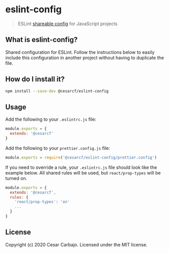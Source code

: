 # eslint-config

> ESLint [shareable config](http://eslint.org/docs/developer-guide/shareable-configs.html) for JavaScript projects

## What is eslint-config?

Shared configuration for ESLint. Follow the instructions below to easily include this configuration in another project without having to duplicate the file.

## How do I install it?

```bash
npm install --save-dev @cesarcf/eslint-config
```

## Usage

Add the following to your `.eslintrc.js` file:

```js
module.exports = {
  extends: '@cesarcf'
}
```
Add the following to your `prettier.config.js` file:

```js
module.exports = require('@cesarcf/eslint-config/prettier.config')
```

If you need to override a rule, your `.eslintrc.js` file should look like the example below. 
All shared rules will be used, but `react/prop-types` will be turned on.

```js
module.exports = {
  extends: '@cesarcf',
  rules: {
    'react/prop-types': 'on'
    ...
  }
}
```

## License

Copyright (c) 2020 Cesar Carbajo. Licensed under the MIT license.